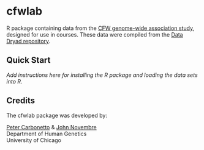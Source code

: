 # cfwlab

R package containing data from the
[CFW genome-wide association study](https://dx.doi.org/10.1038/ng.3609),
designed for use in courses. These data were compiled from the
[Data Dryad repository](http://dx.doi.org/10.5061/dryad.2rs41).

## Quick Start

*Add instructions here for installing the R package and loading the
data sets into R.*

## Credits

The cfwlab package was developed by:

[Peter Carbonetto](http://pcarbo.github.io) &
[John Novembre](http://jnpopgen.org)<br>
Department of Human Genetics<br>
University of Chicago
